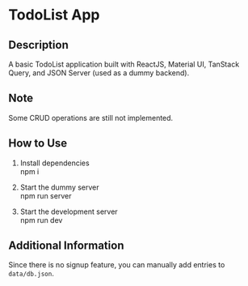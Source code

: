 # TodoList App

## Description

A basic TodoList application built with ReactJS, Material UI, TanStack Query, and JSON Server (used as a dummy backend).

## Note

Some CRUD operations are still not implemented.

## How to Use

1. Install dependencies  
   npm i

2. Start the dummy server  
   npm run server

3. Start the development server  
   npm run dev

## Additional Information

Since there is no signup feature, you can manually add entries to `data/db.json`.
